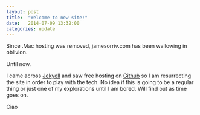 ```yaml
---
layout: post
title:  "Welcome to new site!"
date:   2014-07-09 13:32:00
categories: update
---
```


Since .Mac hosting was removed, jamesorriv.com has been wallowing in oblivion.

Until now.

I came across [Jekyell][jekyll] and saw free hosting on [Github][gh] so I am resurrecting the site in order to play with the tech.
No idea if this is going to be a regular thing or just one of my explorations until I am bored. Will find out as time goes on.

Ciao

[jekyll]:    http://jekyllrb.com
[gh]:        https://github.com/